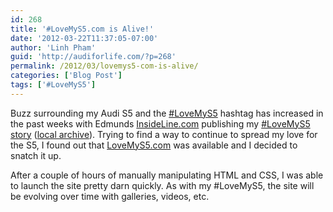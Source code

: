 ```yaml
---
id: 268
title: '#LoveMyS5.com is Alive!'
date: '2012-03-22T11:37:05-07:00'
author: 'Linh Pham'
guid: 'http://audiforlife.com/?p=268'
permalink: /2012/03/lovemys5-com-is-alive/
categories: ['Blog Post']
tags: ['#LoveMyS5']
---
```


Buzz surrounding my Audi S5 and the [#LoveMyS5](https://twitter.com/search/#LoveMyS5) hashtag has increased in the past weeks with Edmunds [InsideLine.com](http://insideline.com/) publishing my [#LoveMyS5 story](https://web.archive.org/web/20120316182939/blogs.insideline.com/readersrides/2012/03/linhs-2011-audi-s5-coupe.html) ([local archive](/lovemys5)). Trying to find a way to continue to spread my love for the S5, I found out that [LoveMyS5.com](/lovemys5) was available and I decided to snatch it up.

After a couple of hours of manually manipulating HTML and CSS, I was able to launch the site pretty darn quickly. As with my #LoveMyS5, the site will be evolving over time with galleries, videos, etc.
